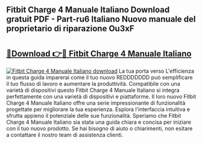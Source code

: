 ## Fitbit Charge 4 Manuale Italiano Download gratuit PDF - Part-ru6 Italiano Nuovo manuale del proprietario di riparazione Ou3xF

# <h2><a href="http://dfai1mi.blite.top/?on=Fitbit+Charge+4+Manuale+Italiano">🔗Download 👉🔴 Fitbit Charge 4 Manuale Italiano</a></h2>

[![Fitbit Charge 4 Manuale Italiano download](https://i.imgur.com/lujVjoI.png)](http://dfai1mi.blite.top/?on=Fitbit+Charge+4+Manuale+Italiano)
La tua porta verso L'efficienza in questa guida imparerai come il tuo nuovo REDDDDDDD può semplificare il tuo flusso di lavoro e aumentare la produttività. Compatibile con una varietà di dispositivi questo Fitbit Charge 4 Manuale Italiano si integra perfettamente con una varietà di dispositivi e piattaforme. Il loro nuovo Fitbit Charge 4 Manuale Italiano offre una serie impressionante di funzionalità progettate per migliorare la tua esperienza. Esplora l'interfaccia intuitiva e sfrutta appieno il potenziale delle sue funzionalità. Speriamo che Fitbit Charge 4 Manuale Italiano sia stata una guida chiara e concisa per iniziare con il tuo nuovo prodotto. Se hai bisogno di aiuto o chiarimenti, non esitare a contattare il nostro team di assistenza clienti.
